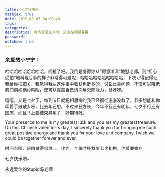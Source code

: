 ```yaml
---
title: 七夕节快乐
mathjax: true
date: 2019-08-07 04:09:40
tags:
categories:
description: 两情若是长久时，又岂在朝朝暮暮
password:
notshow: true
---
```


<!-- more -->

### 亲爱的小宁宁：

哈哈哈哈哈哈哈哈哈，闯祸了吧。我倒是觉得你从“得意洋洋“地怼老师，到”担心受怕“地料理后事的样子非常得可爱呢，哈哈哈哈哈哈哈哈哈哈，下次可得记得让我给你把把关，我觉得我从这件事中收获也挺多的，讨论此类问题，不仅可以降低我们俩闯祸的风险，还可以提高自己情商与交际能力，挺好呀。

嘻嘻，又是七夕了，每到节日就犯相思病的我已经彻彻底底没救了，我多想能和你牵着手散散步呀，比去年还想。不过来日方长，今年不行还有明年，七夕不行还有国庆，而且马上要结束异地了，好期待呀。



Your presence to me is my greatest luck and you are my greatest treasure. On this Chinese valentine's day, I sincerely thank you for bringing me such great positive energy and thank you for your love and company. I wish we could be together forever and ever.

时间有限，网站做得很烂。。。作为一个临时补救型七夕礼物，你莫要嫌弃

七夕快乐哟~

永远爱你的Stupid冯老师